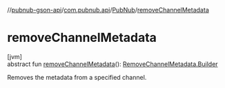 //[pubnub-gson-api](../../../index.md)/[com.pubnub.api](../index.md)/[PubNub](index.md)/[removeChannelMetadata](remove-channel-metadata.md)

# removeChannelMetadata

[jvm]\
abstract fun [removeChannelMetadata](remove-channel-metadata.md)(): [RemoveChannelMetadata.Builder](../../com.pubnub.api.endpoints.objects_api.channel/-remove-channel-metadata/-builder/index.md)

Removes the metadata from a specified channel.
